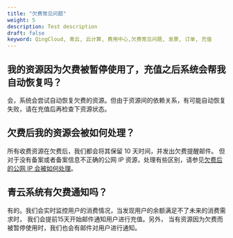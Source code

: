 ```yaml
---
title: "欠费常见问题"
weight: 5
description: Test description
draft: false
keyword: QingCloud, 青云, 云计算, 费用中心,欠费常见问题, 发票, 订单, 充值
---
```


## 我的资源因为欠费被暂停使用了，充值之后系统会帮我自动恢复吗？

会，系统会尝试自动恢复欠费的资源。但由于资源间的依赖关系，有可能自动恢复失败，请在充值后再检查下资源状态。

## 欠费后我的资源会被如何处理？

所有收费资源在欠费后，我们都会将其保留 10 天时间，并发出欠费提醒邮件。 但对于没有备案或者备案信息不正确的公网 IP 资源，处理有些区别，请参见[欠费后的公网 IP 会被如何处理](/network/eip/faq/faq/#id22)。

## 青云系统有欠费通知吗？

有的。我们会实时监控用户的消费情况，当发现用户的余额满足不了未来的消费需求时， 我们会提前15天开始邮件通知用户进行充值。另外， 当有资源因为欠费而被暂停使用时，我们也会有邮件对用户进行通知。

